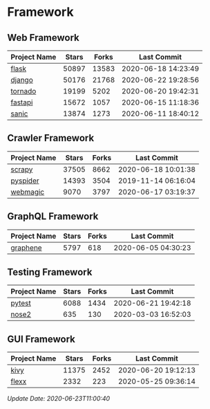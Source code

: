 # Framework

## Web Framework

| Project Name | Stars | Forks | Last Commit |
| ------------ | ----- | ----- | ----------- |
| [flask](https://github.com/pallets/flask) | 50897 | 13583 | 2020-06-18 14:23:49 |
| [django](https://github.com/django/django) | 50176 | 21768 | 2020-06-22 19:28:56 |
| [tornado](https://github.com/tornadoweb/tornado) | 19199 | 5202 | 2020-06-20 19:42:31 |
| [fastapi](https://github.com/tiangolo/fastapi) | 15672 | 1057 | 2020-06-15 11:18:36 |
| [sanic](https://github.com/huge-success/sanic) | 13874 | 1273 | 2020-06-11 18:40:12 |

## Crawler Framework

| Project Name | Stars | Forks | Last Commit |
| ------------ | ----- | ----- | ----------- |
| [scrapy](https://github.com/scrapy/scrapy) | 37505 | 8662 | 2020-06-18 10:01:38 |
| [pyspider](https://github.com/binux/pyspider) | 14393 | 3504 | 2019-11-14 06:16:04 |
| [webmagic](https://github.com/code4craft/webmagic) | 9070 | 3797 | 2020-06-17 03:19:37 |

## GraphQL Framework

| Project Name | Stars | Forks | Last Commit |
| ------------ | ----- | ----- | ----------- |
| [graphene](https://github.com/graphql-python/graphene) | 5797 | 618 | 2020-06-05 04:30:23 |

## Testing Framework

| Project Name | Stars | Forks | Last Commit |
| ------------ | ----- | ----- | ----------- |
| [pytest](https://github.com/pytest-dev/pytest) | 6088 | 1434 | 2020-06-21 19:42:18 |
| [nose2](https://github.com/nose-devs/nose2) | 635 | 130 | 2020-03-03 16:52:03 |

## GUI Framework

| Project Name | Stars | Forks | Last Commit |
| ------------ | ----- | ----- | ----------- |
| [kivy](https://github.com/kivy/kivy) | 11375 | 2452 | 2020-06-20 19:12:13 |
| [flexx](https://github.com/flexxui/flexx) | 2332 | 223 | 2020-05-25 09:36:14 |

*Update Date: 2020-06-23T11:00:40*